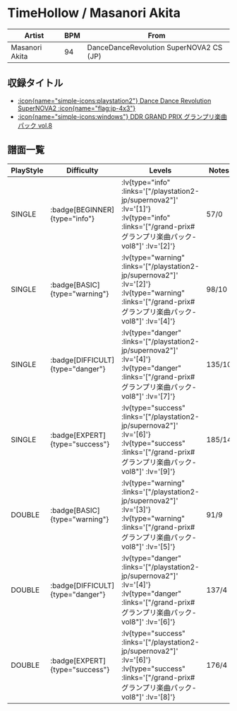 # TimeHollow / Masanori Akita

|Artist|BPM|From|
|------|---|----|
|Masanori Akita|94|DanceDanceRevolution SuperNOVA2 CS (JP)|

## 収録タイトル

- [ :icon{name="simple-icons:playstation2"} Dance Dance Revolution SuperNOVA2 :icon{name="flag:jp-4x3"} ](/playstation2-jp/supernova2)
- [ :icon{name="simple-icons:windows"} DDR GRAND PRIX グランプリ楽曲パック vol.8](/grand-prix#グランプリ楽曲パック-vol8)

## 譜面一覧

|PlayStyle|Difficulty|Levels|Notes|Movie|
|---------|----------|------|-----|-----|
|SINGLE| :badge[BEGINNER]{type="info"} | :lv{type="info" :links='["/playstation2-jp/supernova2"]' :lv='[1]'}  :lv{type="info" :links='["/grand-prix#グランプリ楽曲パック-vol8"]' :lv='[2]'} |57/0||
|SINGLE| :badge[BASIC]{type="warning"} | :lv{type="warning" :links='["/playstation2-jp/supernova2"]' :lv='[2]'}  :lv{type="warning" :links='["/grand-prix#グランプリ楽曲パック-vol8"]' :lv='[4]'} |98/10||
|SINGLE| :badge[DIFFICULT]{type="danger"} | :lv{type="danger" :links='["/playstation2-jp/supernova2"]' :lv='[4]'}  :lv{type="danger" :links='["/grand-prix#グランプリ楽曲パック-vol8"]' :lv='[7]'} |135/10||
|SINGLE| :badge[EXPERT]{type="success"} | :lv{type="success" :links='["/playstation2-jp/supernova2"]' :lv='[6]'}  :lv{type="success" :links='["/grand-prix#グランプリ楽曲パック-vol8"]' :lv='[9]'} |185/14||
|DOUBLE| :badge[BASIC]{type="warning"} | :lv{type="warning" :links='["/playstation2-jp/supernova2"]' :lv='[3]'}  :lv{type="warning" :links='["/grand-prix#グランプリ楽曲パック-vol8"]' :lv='[5]'} |91/9||
|DOUBLE| :badge[DIFFICULT]{type="danger"} | :lv{type="danger" :links='["/playstation2-jp/supernova2"]' :lv='[4]'}  :lv{type="danger" :links='["/grand-prix#グランプリ楽曲パック-vol8"]' :lv='[6]'} |137/4||
|DOUBLE| :badge[EXPERT]{type="success"} | :lv{type="success" :links='["/playstation2-jp/supernova2"]' :lv='[6]'}  :lv{type="success" :links='["/grand-prix#グランプリ楽曲パック-vol8"]' :lv='[8]'} |176/4||
